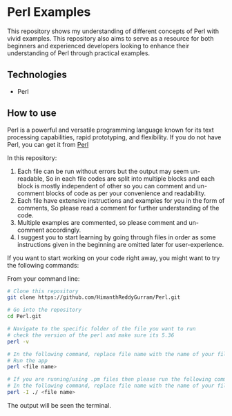 # Perl Examples
This repository shows my understanding of different concepts of Perl with vivid examples.
This repository also aims to serve as a resource for both beginners and experienced developers looking to enhance their understanding of Perl through practical examples.

## Technologies
* Perl

## How to use
Perl is a powerful and versatile programming language known for its text processing capabilities, rapid prototyping, and flexibility. 
If you do not have Perl, you can get it from [Perl](https://www.perl.org/get.html)

In this repository:
1. Each file can be run without errors but the output may seem un-readable, So in each file codes are split into multiple blocks and each block is mostly independent of other so you can comment and un-comment blocks of code as per your convenience and readability.
2. Each file have extensive instructions and examples for you in the form of comments, So please read a comment for further understanding of the code.
3. Multiple examples are commented, so please comment and un-comment accordingly.
4. I suggest you to start learning by going through files in order as some instructions given in the beginning are omitted later for user-experience.

If you want to start working on your code right away, you might want to try the following commands:

From your command line:
```bash
# Clone this repository
git clone https://github.com/HimanthReddyGurram/Perl.git

# Go into the repository
cd Perl.git

# Navigate to the specific folder of the file you want to run
# check the version of the perl and make sure its 5.36
perl -v

# In the following command, replace file name with the name of your file, example: "perl example.pl"
# Run the app
perl <file name>

# If you are running/using .pm files then please run the following command after navigating into that folder.
# In the following command, replace file name with the name of your file, example: "perl -I ./ example.pl"
perl -I ./ <file name>
```
The output will be seen the terminal.
